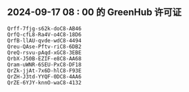 ## 2024-09-17 08 : 00 的 GreenHub 许可证
```
Qrff-7fjg-s62k-doC8-AB46
QrfQ-cfL8-Ra4V-o4C8-18D6
QrfB-llAU-qvde-wdC8-4494
Qreu-QAse-Pftv-riC8-6DB2
QreQ-rsvu-pAqd-xGC8-3EBE
QrbX-J50B-EZIF-e8C8-AA68
Qram-uWNR-6SEU-PxC8-DF18
QrZk-jjAt-7x6D-hlC8-F93E
QrZH-J3td-YYQF-0DC8-4AA6
QrZE-6YJY-knnO-waC8-4132
```
